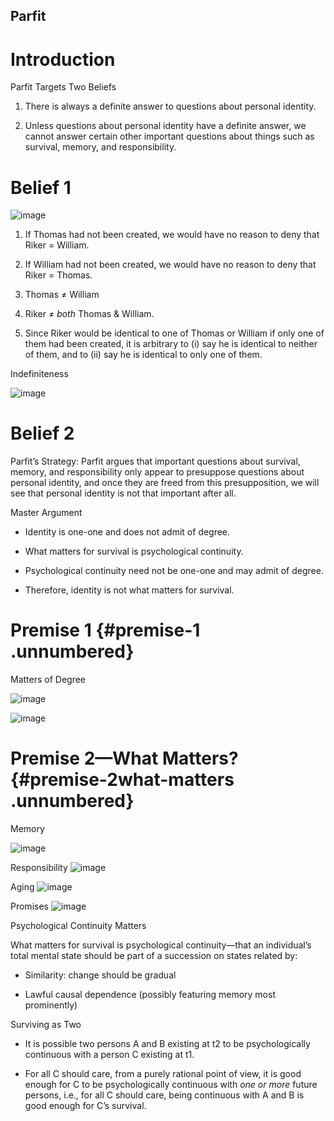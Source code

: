 ## Parfit


Introduction
============

Parfit Targets Two Beliefs

1.  There is always a definite answer to questions about personal
    identity.

2.  Unless questions about personal identity have a definite answer, we
    cannot answer certain other important questions about things such as
    survival, memory, and responsibility.

Belief 1
========

![image](Slide1.jpg)

1.  If Thomas had not been created, we would have no reason to deny that
    Riker = William.

2.  If William had not been created, we would have no reason to deny
    that Riker = Thomas.

3.  Thomas $\neq$ William

4.  Riker $\neq$ *both* Thomas & William.

5.  Since Riker would be identical to one of Thomas or William if only
    one of them had been created, it is arbitrary to (i) say he is
    identical to neither of them, and to (ii) say he is identical to
    only one of them.

Indefiniteness

![image](Bald.jpg)

Belief 2
========

Parfit’s Strategy: Parfit argues that important questions about
survival, memory, and responsibility only appear to presuppose questions
about personal identity, and once they are freed from this
presupposition, we will see that personal identity is not that important
after all.

Master Argument

-   Identity is one-one and does not admit of degree.

-   What matters for survival is psychological continuity.

-   Psychological continuity need not be one-one and may admit of
    degree.

-   Therefore, identity is not what matters for survival.

Premise 1 {#premise-1 .unnumbered}
=========

Matters of Degree

![image](Degrees.jpg)

![image](further.jpg)

Premise 2—What Matters? {#premise-2what-matters .unnumbered}
=======================

Memory

![image](Memory.jpg)

Responsibility ![image](Responsibility.jpg)

Aging ![image](Age.jpg)

Promises ![image](Promises.jpg)

Psychological Continuity Matters

What matters for survival is psychological continuity—that an
individual’s total mental state should be part of a succession on states
related by:

-   Similarity: change should be gradual

-   Lawful causal dependence (possibly featuring memory most
    prominently)

Surviving as Two

-   It is possible two persons A and B existing at t2 to be
    psychologically continuous with a person C existing at t1.

-   For all C should care, from a purely rational point of view, it is
    good enough for C to be psychologically continuous with *one or
    more* future persons, i.e., for all C should care, being continuous
    with A and B is good enough for C’s survival.
